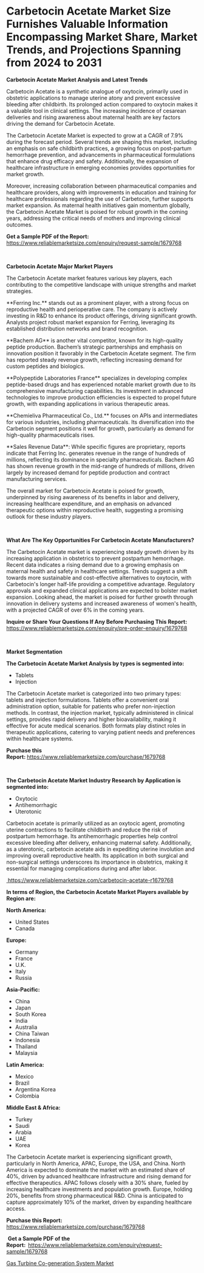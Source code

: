 <p><h1>Carbetocin Acetate Market Size Furnishes Valuable Information Encompassing Market Share, Market Trends, and Projections Spanning from 2024 to 2031</h1></p><p><strong>Carbetocin Acetate Market Analysis and Latest Trends</strong></p>
<p><p>Carbetocin Acetate is a synthetic analogue of oxytocin, primarily used in obstetric applications to manage uterine atony and prevent excessive bleeding after childbirth. Its prolonged action compared to oxytocin makes it a valuable tool in clinical settings. The increasing incidence of cesarean deliveries and rising awareness about maternal health are key factors driving the demand for Carbetocin Acetate. </p><p>The Carbetocin Acetate Market is expected to grow at a CAGR of 7.9% during the forecast period. Several trends are shaping this market, including an emphasis on safe childbirth practices, a growing focus on post-partum hemorrhage prevention, and advancements in pharmaceutical formulations that enhance drug efficacy and safety. Additionally, the expansion of healthcare infrastructure in emerging economies provides opportunities for market growth.</p><p>Moreover, increasing collaboration between pharmaceutical companies and healthcare providers, along with improvements in education and training for healthcare professionals regarding the use of Carbetocin, further supports market expansion. As maternal health initiatives gain momentum globally, the Carbetocin Acetate Market is poised for robust growth in the coming years, addressing the critical needs of mothers and improving clinical outcomes.</p></p>
<p><strong>Get a Sample PDF of the Report:&nbsp;</strong> <a href="https://www.reliablemarketsize.com/enquiry/request-sample/1679768?utm_campaign=1143&utm_medium=2&utm_source=Github&utm_content=ia&utm_term=28122024&utm_id=carbetocin-acetate">https://www.reliablemarketsize.com/enquiry/request-sample/1679768</a></p>
<p>&nbsp;</p>
<p><strong>Carbetocin Acetate Major Market Players</strong></p>
<p><p>The Carbetocin Acetate market features various key players, each contributing to the competitive landscape with unique strengths and market strategies. </p><p>**Ferring Inc.** stands out as a prominent player, with a strong focus on reproductive health and perioperative care. The company is actively investing in R&D to enhance its product offerings, driving significant growth. Analysts project robust market expansion for Ferring, leveraging its established distribution networks and brand recognition.</p><p>**Bachem AG** is another vital competitor, known for its high-quality peptide production. Bachem’s strategic partnerships and emphasis on innovation position it favorably in the Carbetocin Acetate segment. The firm has reported steady revenue growth, reflecting increasing demand for custom peptides and biologics.</p><p>**Polypeptide Laboratories France** specializes in developing complex peptide-based drugs and has experienced notable market growth due to its comprehensive manufacturing capabilities. Its investment in advanced technologies to improve production efficiencies is expected to propel future growth, with expanding applications in various therapeutic areas.</p><p>**Chemieliva Pharmaceutical Co., Ltd.** focuses on APIs and intermediates for various industries, including pharmaceuticals. Its diversification into the Carbetocin segment positions it well for growth, particularly as demand for high-quality pharmaceuticals rises.</p><p>**Sales Revenue Data**: While specific figures are proprietary, reports indicate that Ferring Inc. generates revenue in the range of hundreds of millions, reflecting its dominance in specialty pharmaceuticals. Bachem AG has shown revenue growth in the mid-range of hundreds of millions, driven largely by increased demand for peptide production and contract manufacturing services.</p><p>The overall market for Carbetocin Acetate is poised for growth, underpinned by rising awareness of its benefits in labor and delivery, increasing healthcare expenditure, and an emphasis on advanced therapeutic options within reproductive health, suggesting a promising outlook for these industry players.</p></p>
<p>&nbsp;</p>
<p><strong>What Are The Key Opportunities For Carbetocin Acetate Manufacturers?</strong></p>
<p><p>The Carbetocin Acetate market is experiencing steady growth driven by its increasing application in obstetrics to prevent postpartum hemorrhage. Recent data indicates a rising demand due to a growing emphasis on maternal health and safety in healthcare settings. Trends suggest a shift towards more sustainable and cost-effective alternatives to oxytocin, with Carbetocin's longer half-life providing a competitive advantage. Regulatory approvals and expanded clinical applications are expected to bolster market expansion. Looking ahead, the market is poised for further growth through innovation in delivery systems and increased awareness of women's health, with a projected CAGR of over 6% in the coming years.</p></p>
<p><strong>Inquire or Share Your Questions If Any Before Purchasing This Report:</strong> <a href="https://www.reliablemarketsize.com/enquiry/pre-order-enquiry/1679768?utm_campaign=1143&utm_medium=2&utm_source=Github&utm_content=ia&utm_term=28122024&utm_id=carbetocin-acetate">https://www.reliablemarketsize.com/enquiry/pre-order-enquiry/1679768</a></p>
<p>&nbsp;</p>
<p><strong>Market Segmentation</strong></p>
<p><strong>The Carbetocin Acetate Market Analysis by types is segmented into:</strong></p>
<p><ul><li>Tablets</li><li>Injection</li></ul></p>
<p><p>The Carbetocin Acetate market is categorized into two primary types: tablets and injection formulations. Tablets offer a convenient oral administration option, suitable for patients who prefer non-injection methods. In contrast, the injection market, typically administered in clinical settings, provides rapid delivery and higher bioavailability, making it effective for acute medical scenarios. Both formats play distinct roles in therapeutic applications, catering to varying patient needs and preferences within healthcare systems.</p></p>
<p><strong>Purchase this Report:&nbsp;</strong><a href="https://www.reliablemarketsize.com/purchase/1679768?utm_campaign=1143&utm_medium=2&utm_source=Github&utm_content=ia&utm_term=28122024&utm_id=carbetocin-acetate">https://www.reliablemarketsize.com/purchase/1679768</a></p>
<p>&nbsp;</p>
<p><strong>The Carbetocin Acetate Market Industry Research by Application is segmented into:</strong></p>
<p><ul><li>Oxytocic</li><li>Antihemorrhagic</li><li>Uterotonic</li></ul></p>
<p><p>Carbetocin acetate is primarily utilized as an oxytocic agent, promoting uterine contractions to facilitate childbirth and reduce the risk of postpartum hemorrhage. Its antihemorrhagic properties help control excessive bleeding after delivery, enhancing maternal safety. Additionally, as a uterotonic, carbetocin acetate aids in expediting uterine involution and improving overall reproductive health. Its application in both surgical and non-surgical settings underscores its importance in obstetrics, making it essential for managing complications during and after labor.</p></p>
<p><a href="https://www.reliablemarketsize.com/carbetocin-acetate-r1679768?utm_campaign=1143&utm_medium=2&utm_source=Github&utm_content=ia&utm_term=28122024&utm_id=carbetocin-acetate">&nbsp;https://www.reliablemarketsize.com/carbetocin-acetate-r1679768</a></p>
<p><strong>In terms of Region, the Carbetocin Acetate Market Players available by Region are:</strong></p>
<p>
    <p> <strong> North America: </strong>
        <ul>
            <li>United States</li>
            <li>Canada</li>
        </ul>
        </p> 
    <p> <strong> Europe: </strong>
        <ul>
            <li>Germany</li>
            <li>France</li>
            <li>U.K.</li>
            <li>Italy</li>
            <li>Russia</li>
        </ul>
        </p> 
    <p> <strong> Asia-Pacific: </strong>
        <ul>
            <li>China</li>
            <li>Japan</li>
            <li>South Korea</li>
            <li>India</li>
            <li>Australia</li>
            <li>China Taiwan</li>
            <li>Indonesia</li>
            <li>Thailand</li>
            <li>Malaysia</li>
        </ul>
        </p> 
    <p> <strong> Latin America: </strong>
        <ul>
            <li>Mexico</li>
            <li>Brazil</li>
            <li>Argentina Korea</li>
            <li>Colombia</li>
        </ul>
        </p> 
    <p> <strong> Middle East & Africa: </strong>
        <ul>
            <li>Turkey</li>
            <li>Saudi</li>
            <li>Arabia</li>
            <li>UAE</li>
            <li>Korea</li>
        </ul>
    </p>
    </p>
<p><p>The Carbetocin Acetate market is experiencing significant growth, particularly in North America, APAC, Europe, the USA, and China. North America is expected to dominate the market with an estimated share of 40%, driven by advanced healthcare infrastructure and rising demand for effective therapeutics. APAC follows closely with a 30% share, fueled by increasing healthcare investments and population growth. Europe, holding 20%, benefits from strong pharmaceutical R&D. China is anticipated to capture approximately 10% of the market, driven by expanding healthcare access.</p></p>
<p><strong>Purchase this Report: </strong><a href="https://www.reliablemarketsize.com/purchase/1679768?utm_campaign=1143&utm_medium=2&utm_source=Github&utm_content=ia&utm_term=28122024&utm_id=carbetocin-acetate">https://www.reliablemarketsize.com/purchase/1679768</a></p>
<p>&nbsp;<strong>Get a Sample PDF of the Report:&nbsp;&nbsp;</strong><a href="https://www.reliablemarketsize.com/enquiry/request-sample/1679768?utm_campaign=1143&utm_medium=2&utm_source=Github&utm_content=ia&utm_term=28122024&utm_id=carbetocin-acetate">https://www.reliablemarketsize.com/enquiry/request-sample/1679768</a></p>
<p><strong></strong></p>
<p><p><a href="https://github.com/castoriffic/Market-Research-Report-List-5/blob/main/gas-turbine-co-generation-system-market.md?utm_campaign=1143&utm_medium=2&utm_source=Github&utm_content=ia&utm_term=28122024&utm_id=carbetocin-acetate">Gas Turbine Co-generation System Market</a></p></p>